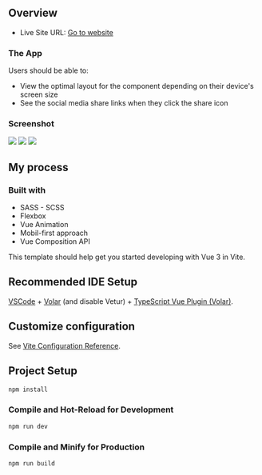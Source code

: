 ## Overview

-   Live Site URL: [Go to website](https://article-preview-component-master-nine-olive.vercel.app/)

### The App

Users should be able to:

-   View the optimal layout for the component depending on their device's screen size
-   See the social media share links when they click the share icon

### Screenshot

![](./src/assets/images/pic1.png) ![](./src/assets/images/pic2.png) ![](./src/assets/images/pic3.png)

## My process

### Built with

-   SASS - SCSS
-   Flexbox
-   Vue Animation
-   Mobil-first approach
-   Vue Composition API

This template should help get you started developing with Vue 3 in Vite.

## Recommended IDE Setup

[VSCode](https://code.visualstudio.com/) + [Volar](https://marketplace.visualstudio.com/items?itemName=Vue.volar) (and disable Vetur) + [TypeScript Vue Plugin (Volar)](https://marketplace.visualstudio.com/items?itemName=Vue.vscode-typescript-vue-plugin).

## Customize configuration

See [Vite Configuration Reference](https://vitejs.dev/config/).

## Project Setup

```sh
npm install
```

### Compile and Hot-Reload for Development

```sh
npm run dev
```

### Compile and Minify for Production

```sh
npm run build
```
